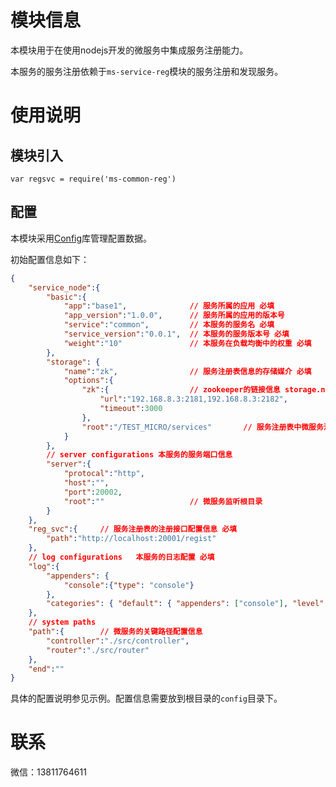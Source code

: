 # 模块信息

本模块用于在使用nodejs开发的微服务中集成服务注册能力。

本服务的服务注册依赖于`ms-service-reg`模块的服务注册和发现服务。

# 使用说明

## 模块引入

    var regsvc = require('ms-common-reg')

## 配置

本模块采用[Config](https://www.npmjs.com/package/config)库管理配置数据。

初始配置信息如下：

```json
{
    "service_node":{
        "basic":{
            "app":"base1",              // 服务所属的应用 必填
            "app_version":"1.0.0",      // 服务所属的应用的版本号
            "service":"common",         // 本服务的服务名 必填
            "service_version":"0.0.1",  // 本服务的服务版本号 必填
            "weight":"10"               // 本服务在负载均衡中的权重 必填
        },
        "storage": {
            "name":"zk",                // 服务注册表信息的存储媒介 必填
            "options":{
                "zk":{                  // zookeeper的链接信息 storage.name=zk时必填
                    "url":"192.168.8.3:2181,192.168.8.3:2182",
                    "timeout":3000
                },
                "root":"/TEST_MICRO/services"       // 服务注册表中微服务池的根路径 必填
            }
        },
        // server configurations 本服务的服务端口信息
        "server":{
            "protocal":"http",
            "host":"",
            "port":20002,
            "root":""                   // 微服务监听根目录
        }
    },
    "reg_svc":{     // 服务注册表的注册接口配置信息 必填
        "path":"http://localhost:20001/regist"
    },
    // log configurations   本服务的日志配置 必填
    "log":{
        "appenders": {
            "console":{"type": "console"}
        },
        "categories": { "default": { "appenders": ["console"], "level": "debug" } }
    },
    // system paths         
    "path":{        // 微服务的关键路径配置信息
        "controller":"./src/controller",
        "router":"./src/router"
    },
    "end":""
}
```

具体的配置说明参见示例。配置信息需要放到根目录的`config`目录下。

# 联系

微信：13811764611